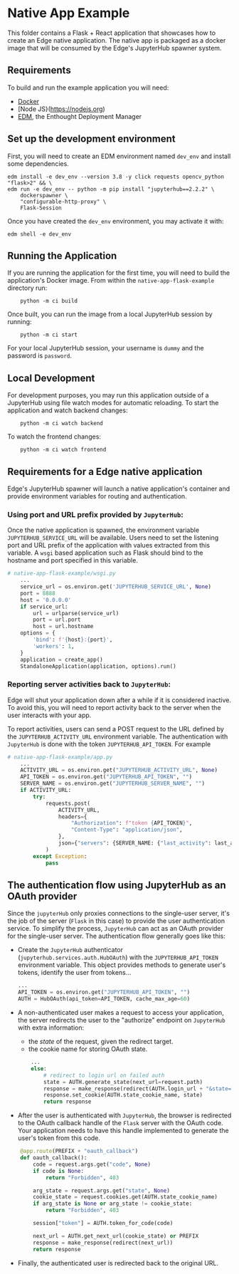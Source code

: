 # Native App Example

This folder contains a Flask + React application that showcases how to
create an Edge native application. The native app is packaged as a docker image that will be consumed by the Edge's JupyterHub spawner system.

## Requirements

To build and run the example application you will need:
- [Docker](https://docke.com)
- [Node JS}(https://nodejs.org)
- [EDM](https://www.enthought.com/edm/), the Enthought Deployment Manager 

## Set up the development environment

First, you will need to create an EDM environment named `dev_env` and install some dependencies.

```commandline
edm install -e dev_env --version 3.8 -y click requests opencv_python "flask>2" && \
edm run -e dev_env -- python -m pip install "jupyterhub==2.2.2" \
    dockerspawner \
    "configurable-http-proxy" \
    Flask-Session
```   

Once you have created the `dev_env` environment, you may activate it with:

```commandline
edm shell -e dev_env
```   

## Running the Application

If you are running the application for the first time, you will need to build
the application's Docker image. From within the `native-app-flask-example` directory
run:

```commandline
    python -m ci build
```

Once built, you can run the image from a local JupyterHub session by running:

```commandline
    python -m ci start
```

For your local JupyterHub session, your username is `dummy` and the password is `password`.

## Local Development

For development purposes, you may run this application outside of a JupyterHub using file
watch modes for automatic reloading. To start the application and watch backend changes:

```commandline
    python -m ci watch backend
```
To watch the frontend changes:

```commandline
    python -m ci watch frontend
```


## Requirements for a Edge native application

Edge's JupyterHub spawner will launch a native application's container and provide
environment variables for routing and authentication.

### Using port and URL prefix provided by `JupyterHub`: 

Once the native application is spawned, the environment variable `JUPYTERHUB_SERVICE_URL`
will be available. Users need to set the listening port and URL prefix of the
application with values extracted from this variable. A `wsgi` based application such as
Flask should bind to the hostname and port specified in this variable.

```python
# native-app-flask-example/wsgi.py
    ...
    service_url = os.environ.get('JUPYTERHUB_SERVICE_URL', None)
    port = 8888
    host = '0.0.0.0'
    if service_url:
        url = urlparse(service_url)
        port = url.port
        host = url.hostname
    options = {
        'bind': f'{host}:{port}',
        'workers': 1,
    }
    application = create_app()
    StandaloneApplication(application, options).run()
```

### Reporting server activities back to `JupyterHub`: 

Edge will shut your application down after a while if it is considered inactive.
To avoid this, you will need to report activity back to the server when the user
interacts with your app.

To report activities, users can send a POST request to the URL defined by the 
`JUPYTERHUB_ACTIVITY_URL` environment variable. The authentication with `JupyterHub`
is done with the token `JUPYTERHUB_API_TOKEN`. For example  

```python
# native-app-flask-example/app.py
    ...
    ACTIVITY_URL = os.environ.get("JUPYTERHUB_ACTIVITY_URL", None)
    API_TOKEN = os.environ.get("JUPYTERHUB_API_TOKEN", "")
    SERVER_NAME = os.environ.get("JUPYTERHUB_SERVER_NAME", "")
    if ACTIVITY_URL:
        try:
            requests.post(
                ACTIVITY_URL,
                headers={
                    "Authorization": f"token {API_TOKEN}",
                    "Content-Type": "application/json",
                },
                json={"servers": {SERVER_NAME: {"last_activity": last_activity}}},
            )
        except Exception:
            pass
```

## The authentication flow using JupyterHub as an OAuth provider

Since the `jupyterHub` only proxies connections to the single-user server,
it's the job of the server (`Flask` in this case) to provide the user authentication
service. To simplify the process, `JupyterHub` can act as an OAuth provider for the
single-user server.
The authentication flow generally goes like this:

* Create the `JupyterHub` authenticator (`jupyterhub.services.auth.HubOAuth`)
with the `JUPYTERHUB_API_TOKEN` environment variable. This object provides methods
to generate user's tokens, identify the user from tokens...

    ```python
    ...
    API_TOKEN = os.environ.get("JUPYTERHUB_API_TOKEN", "")
    AUTH = HubOAuth(api_token=API_TOKEN, cache_max_age=60)
    ```
* A non-authenticated user makes a request to access your application, the server
redirects the user to the "authorize" endpoint on `JupyterHub` with extra information:
    - the *state* of the request, given the redirect target.
    - the cookie name for storing OAuth state.

    ```python
        ...
        else:
            # redirect to login url on failed auth
            state = AUTH.generate_state(next_url=request.path)
            response = make_response(redirect(AUTH.login_url + "&state=%s" % state))
            response.set_cookie(AUTH.state_cookie_name, state)
            return response
    ```
* After the user is authenticated with `JupyterHub`, the browser is redirected to the
OAuth callback handle of the `Flask` server with the OAuth code. Your application needs
to have this handle implemented to generate the user's token from this code.

```python
    @app.route(PREFIX + "oauth_callback")
    def oauth_callback():
        code = request.args.get("code", None)
        if code is None:
            return "Forbidden", 403

        arg_state = request.args.get("state", None)
        cookie_state = request.cookies.get(AUTH.state_cookie_name)
        if arg_state is None or arg_state != cookie_state:
            return "Forbidden", 403

        session["token"] = AUTH.token_for_code(code)

        next_url = AUTH.get_next_url(cookie_state) or PREFIX
        response = make_response(redirect(next_url))
        return response
```

* Finally, the authenticated user is redirected back to the original URL. 



